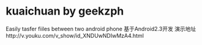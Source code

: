 # kuaichuan by geekzph

Easily tasfer fiiles between two android phone
基于Android2.3开发
演示地址http://v.youku.com/v_show/id_XNDUwNDIwMzA4.html
